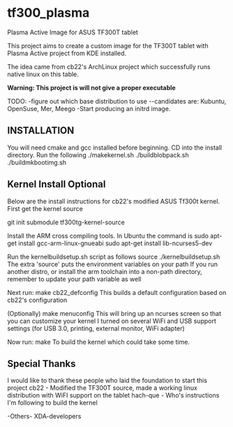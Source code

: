 tf300_plasma
============

Plasma Active Image for ASUS TF300T tablet

This project aims to create a custom image for the TF300T tablet with Plasma Active project from KDE installed.

The idea came from cb22's ArchLinux project which successfully runs native linux on this table.

<strong>Warning: This project is will not give a proper executable</strong>

TODO:
-figure out which base distribution to use
--candidates are: Kubuntu, OpenSuse, Mer, Meego
-Start producing an initrd image. 

<h2> INSTALLATION </h2>
You will need cmake and gcc installed before beginning.
CD into the install directory.
Run the following
./makekernel.sh
./buildblobpack.sh
./buildmkbootimg.sh

<h2> Kernel Install Optional</h2>

Below are the install instructions for cb22's modified ASUS Tf300t kernel.
First get the kernel source

git init submodule tf300tg-kernel-source

Install the ARM cross compiling tools. 
In Ubuntu the command is
sudo apt-get install gcc-arm-linux-gnueabi
sudo apt-get install lib-ncurses5-dev

Run the kernelbuildsetup.sh script as follows
source ./kernelbuildsetup.sh
The extra 'source' puts the environment variables on your path
If you run another distro, or install the arm toolchain into a non-path directory, remember to update your path variable as well

Next run:
make cb22_defconfig
This builds a default configuration based on cb22's configuration

(Optionally)
make menuconfig
This will bring up an ncurses screen so that you can customize your kernel
I turned on several WiFi and USB support settings (for USB 3.0, printing, external monitor, WiFi adapter)

Now run:
make
To build the kernel which could take some time.

<h2> Special Thanks </h2>
I would like to thank these people who laid the foundation to start this project
cb22 - Modified the TF300T source, made a working linux distribution with WiFI support on the tablet
hach-que - Who's instructions I'm following to build the kernel

-Others-
XDA-developers
